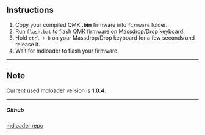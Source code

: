 ## Instructions
1. Copy your compiled QMK **.bin** firmware into `firmware` folder.
2. Run `flash.bat` to flash QMK firmware on Massdrop/Drop keyboard.
3. Hold `ctrl + b` on your Massdrop/Drop keyboard for a few seconds and release it.
4. Wait for mdloader to flash your firmware.

***

## Note
Current used mdloader version is **1.0.4**.

***

##### Github
[mdloader repo](https://github.com/Massdrop/mdloader)
